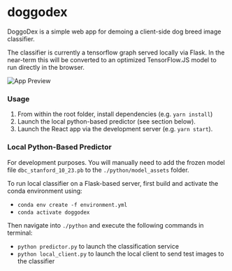 # doggodex

DoggoDex is a simple web app for demoing a client-side dog breed image classifier.

The classifier is currently a tensorflow graph served locally via Flask. In the near-term this will be converted to an optimized TensorFlow.JS model to run directly in the browser.

![App Preview](https://github.com/Ryan-Marchildon/doggodex/public/github/preview_v1.png)

### Usage

1. From within the root folder, install dependencies (e.g. `yarn install`)
2. Launch the local python-based predictor (see section below).
3. Launch the React app via the development server (e.g. `yarn start`).

### Local Python-Based Predictor

For development purposes. You will manually need to add the frozen model file `dbc_stanford_10_23.pb` to the `./python/model_assets` folder.

To run local classifier on a Flask-based server, first build and activate the conda environment using:

- `conda env create -f environment.yml`
- `conda activate doggodex`

Then navigate into `./python` and execute the following commands in terminal:

- `python predictor.py` to launch the classification service
- `python local_client.py` to launch the local client to send test images to the classifier
